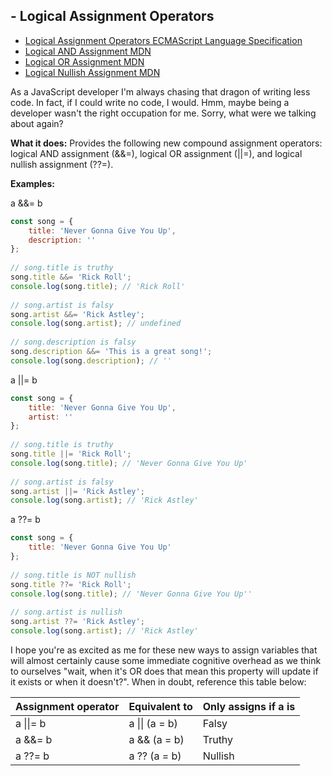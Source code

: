 ## - Logical Assignment Operators

- [Logical Assignment Operators ECMAScript Language Specification](https://tc39.es/ecma262/multipage/ecmascript-language-expressions.html#sec-assignment-operators)
- [Logical AND Assignment MDN](https://developer.mozilla.org/en-US/docs/Web/JavaScript/Reference/Operators/Logical_AND_assignment)
- [Logical OR Assignment MDN](https://developer.mozilla.org/en-US/docs/Web/JavaScript/Reference/Operators/Logical_OR_assignment)
- [Logical Nullish Assignment MDN](https://developer.mozilla.org/en-US/docs/Web/JavaScript/Reference/Operators/Logical_nullish_assignment)

As a JavaScript developer I'm always chasing that dragon of writing less code. In fact, if I could write no code, I would. Hmm, maybe being a developer wasn't the right occupation for me. Sorry, what were we talking about again?

**What it does:** Provides the following new compound assignment operators: <span className="code">logical AND assignment (&&=)</span>, <span className="code">logical OR assignment (||=)</span>, and <span className="code">logical nullish assignment (??=)</span>.

**Examples:**

a &&= b

```js
const song = {
    title: 'Never Gonna Give You Up',
    description: ''
};
​
// song.title is truthy
song.title &&= 'Rick Roll';
console.log(song.title); // 'Rick Roll'
​
// song.artist is falsy
song.artist &&= 'Rick Astley';
console.log(song.artist); // undefined
​
// song.description is falsy
song.description &&= 'This is a great song!';
console.log(song.description); // ''
```

a ||= b

```js
const song = {
    title: 'Never Gonna Give You Up',
    artist: ''
};
​
// song.title is truthy
song.title ||= 'Rick Roll';
console.log(song.title); // 'Never Gonna Give You Up'
​
// song.artist is falsy
song.artist ||= 'Rick Astley';
console.log(song.artist); // 'Rick Astley'
```

a ??= b

```js
const song = {
    title: 'Never Gonna Give You Up'
};
​
// song.title is NOT nullish
song.title ??= 'Rick Roll';
console.log(song.title); // 'Never Gonna Give You Up''
​
// song.artist is nullish
song.artist ??= 'Rick Astley';
console.log(song.artist); // 'Rick Astley'
```

I hope you're as excited as me for these new ways to assign variables that will almost certainly cause some immediate cognitive overhead as we think to ourselves "wait, when it's OR does that mean this property will update if it exists or when it doesn't?". When in doubt, reference this table below:

<table>
  <thead>
    <tr>
      <th>Assignment operator</th>
      <th>Equivalent to</th>
      <th>Only assigns if a is</th>
    </tr>
  </thead>
  <tbody>
    <tr>
      <td>a ||= b</td>
      <td>a || (a = b)</td>
      <td>Falsy</td>
    </tr>
    <tr>
      <td>a &&= b</td>
      <td>a && (a = b)</td>
      <td>Truthy</td>
    </tr>
    <tr>
      <td>a ??= b</td>
      <td>a ?? (a = b)</td>
      <td>Nullish</td>
    </tr>
  </tbody>
</table>